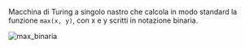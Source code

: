 Macchina di Turing a singolo nastro che calcola in modo standard la funzione `max(x, y)`, con x e y scritti in notazione binaria.

![max_binaria](../../../img/max_binaria.jpg)
